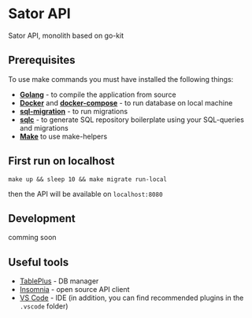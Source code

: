 # Sator API

Sator API, monolith based on go-kit

## Prerequisites

To use make commands you must have installed the following things:
- **[Golang](https://golang.org)** - to compile the application from source
- **[Docker](https://www.docker.com/get-started)** and **[docker-compose](https://docs.docker.com/compose/install/)** - to run database on local machine
- **[sql-migration](https://github.com/rubenv/sql-migrate)** - to run migrations
- **[sqlc](https://docs.sqlc.dev/en/latest/overview/install.html)** - to generate SQL repository boilerplate using your SQL-queries and migrations
- **[Make](https://www.gnu.org/software/make/)** to use make-helpers


## First run on localhost

```shell
make up && sleep 10 && make migrate run-local
```
then the API will be available on `localhost:8080`

## Development

comming soon

## Useful tools

- [TablePlus](https://tableplus.com) - DB manager
- [Insomnia](https://insomnia.rest) - open source API client
- [VS Code](https://code.visualstudio.com) - IDE (in addition, you can find recommended plugins in the `.vscode` folder)